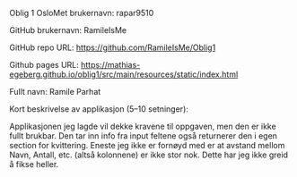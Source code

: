Oblig  1
OsloMet brukernavn: rapar9510

GitHub brukernavn: RamileIsMe

GitHub repo URL: https://github.com/RamileIsMe/Oblig1

Github pages URL: https://mathias-egeberg.github.io/oblig1/src/main/resources/static/index.html

Fullt navn: Ramile Parhat

Kort beskrivelse av applikasjon (5–10 setninger):

Applikasjonen jeg lagde vil dekke kravene til oppgaven, men den er ikke fullt brukbar. Den tar inn info fra input feltene også returnerer den i egen section for kvittering. Eneste jeg ikke er fornøyd med er at avstand mellom Navn, Antall, etc. (altså kolonnene) er ikke stor nok. Dette har jeg ikke greid å fikse heller.
